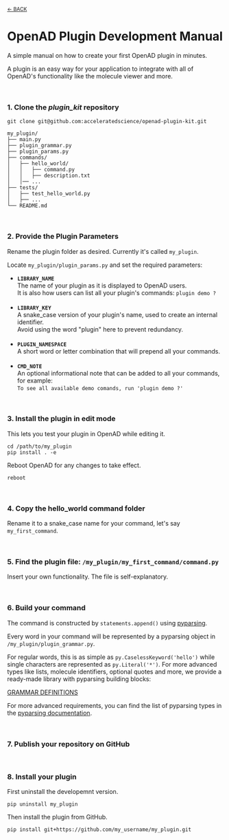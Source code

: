 <sub>[&larr; BACK](./README.md#openad)</sub>

# OpenAD Plugin Development Manual

A simple manual on how to create your first OpenAD plugin in minutes.

A plugin is an easy way for your application to integrate with all of OpenAD's functionality like the molecule viewer and more.

<br>

### 1. Clone the _plugin_kit_ repository

    git clone git@github.com:acceleratedscience/openad-plugin-kit.git
    
```plaintext
my_plugin/
├── main.py
├── plugin_grammar.py
├── plugin_params.py
├── commands/
│   ├── hello_world/
│   │   ├── command.py
│   │   ├── description.txt
│   │── ...
├── tests/
│   ├── test_hello_world.py
│   ├── ...
└── README.md
```


<br>

### 2. Provide the Plugin Parameters
    
Rename the plugin folder as desired. Currently it's called `my_plugin`.

Locate `my_plugin/plugin_params.py` and set the required parameters:

- **`LIBRARY_NAME`**<br>
    The name of your plugin as it is displayed to OpenAD users.<br>
    It is also how users can list all your plugin's commands: `plugin demo ?`<br>
    <br>
- **`LIBRARY_KEY`**<br>
    A snake_case version of your plugin's name, used to create an internal identifier.<br>
    Avoid using the word "plugin" here to prevent redundancy.<br>
    <br>
- **`PLUGIN_NAMESPACE`**<br>
    A short word or letter combination that will prepend all your commands.<br>
    <br>
- **`CMD_NOTE`**<br>
    An optional informational note that can be added to all your commands, for example:<br>
    `To see all available demo comands, run 'plugin demo ?'`

<br>

### 3. Install the plugin in edit mode
    
This lets you test your plugin in OpenAD while editing it.

    cd /path/to/my_plugin
    pip install . -e

Reboot OpenAD for any changes to take effect.

    reboot

<br>

### 4. Copy the hello_world command folder

Rename it to a snake_case name for your command, let's say `my_first_command`.

<br>

### 5. Find the plugin file: `/my_plugin/my_first_command/command.py`

Insert your own functionality. The file is self-explanatory.

<br>

### 6. Build your command
   
The command is constructed by `statements.append()` using [pyparsing](https://github.com/pyparsing/pyparsing/).

Every word in your command will be represented by a pyparsing object in `/my_plugin/plugin_grammar.py`.

For regular words, this is as simple as `py.CaselessKeyword('hello')` while single characters are represented as `py.Literal('*')`. For more advanced types like lists, molecule identifiers, optional quotes and more, we provide a ready-made library with pyparsing building blocks:

[GRAMMAR DEFINITIONS](https://github.com/acceleratedscience/open-ad-toolkit/tree/main/openad/core/grammar_def.py) 

For more advanced requirements, you can find the list of pyparsing types in the [pyparsing documentation](https://pyparsing-docs.readthedocs.io/en/latest/pyparsing.html).

<br>

### 7. Publish your repository on GitHub

<br>

### 8. Install your plugin
    
First uninstall the developemnt version.

    pip uninstall my_plugin

Then install the plugin from GitHub.

    pip install git+https://github.com/my_username/my_plugin.git